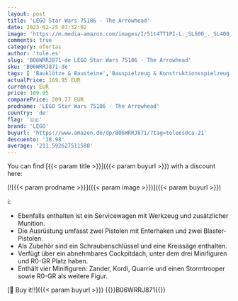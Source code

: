 ```yaml
---
layout: post
title: 'LEGO Star Wars 75186 - The Arrowhead'
date: 2023-02-25 07:32:02
image: 'https://m.media-amazon.com/images/I/51t4TT1PI-L._SL500_._SL400_.jpg'
comments: true
category: ofertas
author: 'tole.es'
slug: 'B06WRRJ871-de LEGO Star Wars 75186 - The Arrowhead'
sku: 'B06WRRJ871-de'
tags: [ 'Bauklötze & Bausteine','Bauspielzeug & Konstruktionsspielzeug','Fantastische Kreaturen für Kinder','Spielzeug','Spielzeugfiguren & Spielsets','lego','🇩🇪', ]
actualPrice: 169.95 EUR
currency: EUR
price: 169.95
comparePrice: 209.77 EUR
prodname: 'LEGO Star Wars 75186 - The Arrowhead'
country: 'de'
flag: '🇩🇪'
brand: 'LEGO'
buyurl: 'https://www.amazon.de/dp/B06WRRJ871/?tag=tolees0ca-21'
descuento: '18.98'
average: '211.592627511588'
---
```


You can find [{{< param title >}}]({{< param buyurl >}}) with a discount here:

[![{{< param prodname >}}]({{< param image >}})]({{< param buyurl >}})

ℹ️:

- Ebenfalls enthalten ist ein Servicewagen mit Werkzeug und zusätzlicher Munition.
- Die Ausrüstung umfasst zwei Pistolen mit Enterhaken und zwei Blaster-Pistolen.
- Als Zubehör sind ein Schraubenschlüssel und eine Kreissäge enthalten.
- Verfügt über ein abnehmbares Cockpitdach, unter dem drei Minifiguren und R0-GR Platz haben.
- Enthält vier Minifiguren: Zander, Kordi, Quarrie und einen Stormtrooper sowie R0-GR als weitere Figur.

[🛒 Buy it!!]({{< param buyurl >}})
{{<world>}}B06WRRJ871{{</world>}}
